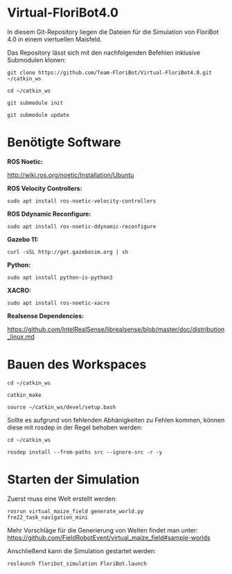 # Virtual-FloriBot4.0
In diesem Git-Repository liegen die Dateien für die Simulation von FloriBot 4.0 in einem viertuellen Maisfeld.

Das Repository lässt sich mit den nachfolgenden Befehlen inklusive Submodulen klonen:

    git clone https://github.com/Team-FloriBot/Virtual-FloriBot4.0.git ~/catkin_ws
    
    cd ~/catkin_ws

    git submodule init

    git submodule update
    


# Benötigte Software
**ROS Noetic:**

http://wiki.ros.org/noetic/Installation/Ubuntu

**ROS Velocity Controllers:**

    sudo apt install ros-noetic-velocity-controllers
    
**ROS Ddynamic Reconfigure:**

    sudo apt install ros-noetic-ddynamic-reconfigure
    
**Gazebo 11:** 

    curl -sSL http://get.gazebosim.org | sh
    
**Python:** 

    sudo apt install python-is-python3
    
**XACRO:**

    sudo apt install ros-noetic-xacro

**Realsense Dependencies:**

https://github.com/IntelRealSense/librealsense/blob/master/doc/distribution_linux.md

# Bauen des Workspaces

    cd ~/catkin_ws 
    
    catkin_make
    
    source ~/catkin_ws/devel/setup.bash
    
Sollte es aufgrund von fehlenden Abhänigkeiten zu Fehlen kommen, können diese mit rosdep in der Regel behoben werden:

    cd ~/catkin_ws 

    rosdep install --from-paths src --ignore-src -r -y

# Starten der Simulation

Zuerst muss eine Welt erstellt werden:

    rosrun virtual_maize_field generate_world.py fre22_task_navigation_mini

Mehr Vorschläge für die Generierung von Welten findet man unter: https://github.com/FieldRobotEvent/virtual_maize_field#sample-worlds

Anschließend kann die Simulation gestartet werden:

    roslaunch floribot_simulation FloriBot.launch 
